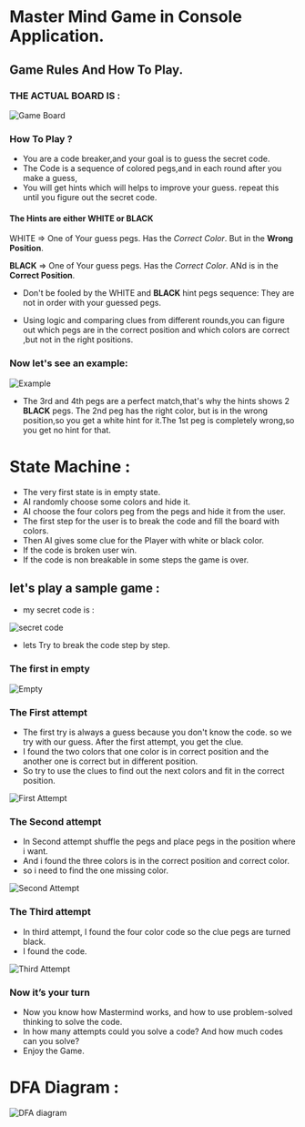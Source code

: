  # Master Mind Game in Console Application.
##  Game Rules And How To Play.
  
### THE ACTUAL BOARD IS :

![Game Board](Mastermind-Board.png)

  ### How To Play ?
*  You are a code breaker,and your goal is to guess the secret code.
*  The Code is a sequence of  colored pegs,and in each round after you make a guess,  
*  You will get hints which will helps to improve your guess. repeat this until you figure out the secret code.

#### The Hints are either WHITE or **BLACK**
  
  WHITE => One of Your guess pegs. Has the _Correct Color_. But in the **Wrong Position**.

  **BLACK** => One of Your guess pegs. Has the _Correct Color_. ANd is in the **Correct Position**.

*  Don't be fooled by the WHITE and **BLACK** hint pegs sequence: They are not in order with your guessed pegs.

* Using logic and comparing clues from different rounds,you can figure out which pegs are in the correct position and which colors are correct ,but not in the right positions.

### Now let's see an example:

![Example](MM.JPG)

* The 3rd and 4th pegs are a perfect match,that's why the hints shows 2 **BLACK** pegs. The 2nd peg has the right color, but is in the wrong position,so you get a white hint for it.The 1st peg is completely wrong,so you get no hint for that.

 
 # State Machine :

* The very first state is in empty state.
* AI randomly choose some colors and hide it.
* AI choose the four colors peg from the pegs and hide it from the user.
* The first step for the user is to break the code and fill the board with colors.
* Then AI gives some clue for the Player with white or black color.
* If the code is broken user win.
* If the code is non breakable in some steps the game is over.

## let's play a sample game : 
* my secret code is :

![secret code](code.png)

* lets Try to break the code step by step.


### The first in empty

![Empty](Step-1.png)


### The First attempt
* The first try is always a guess because you don't know the code. so we try with our guess.
After the first attempt, you get the clue.
* I found the two colors that one color is in correct position and the another one is correct but in different position.
* So try to use the clues to find out the next colors and fit in the correct position. 

![First Attempt](Step-2.png)

### The Second attempt
* In Second attempt shuffle the pegs and place pegs in the position where i want.
* And i found the three colors is in the correct position and correct color.
* so i need to find the one missing color.

![Second Attempt](Step-3.png)

### The Third attempt
* In third attempt, I found the four color code so the clue pegs are turned black.
* I found the code.

![Third Attempt](Step-4.png)

### Now it’s your turn
* Now you know how Mastermind works, and how to use problem-solved thinking to solve the code.
* In how many attempts could you solve a code?
And how much codes can you solve?
* Enjoy the Game. 
# DFA Diagram :
![DFA diagram](DFA2.png)